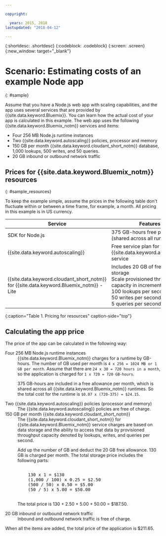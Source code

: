 ```yaml
---

copyright:

  years: 2015, 2018
lastupdated: "2018-04-12"

---
```


{:shortdesc: .shortdesc}
{:codeblock: .codeblock}
{:screen: .screen}
{:new_window: target="_blank"}

# Scenario: Estimating costs of an example Node app
{: #sample}

Assume that you have a Node.js web app with scaling capabilities, and the app uses several services that are provided by {{site.data.keyword.Bluemix}}. You can learn how the actual cost of your app is calculated in this example. The web app uses the following {{site.data.keyword.Bluemix_notm}} services and items:

* Four 256 MB Node.js runtime instances
* Two {{site.data.keyword.autoscaling}} policies, processor and memory
* 150 GB per month {{site.data.keyword.cloudant_short_notm}} database, 1,000 lookups, 500 writes, and 50 queries. 
* 20 GB inbound or outbound network traffic

## Prices for {{site.data.keyword.Bluemix_notm}} resources
{: #sample_resources}

To keep the example simple, assume the prices in the following table don't fluctuate within or between a time frame, for example, a month. All pricing in this example is in US currency.

|Service |	Features |	Price |
|--------|-----------|--------|
|SDK for Node.js |	375 GB-hours free per month (shared across all runtimes) |	$0.07 USD/GB-hour|
|{{site.data.keyword.autoscaling}} |	Free service plan for the {{site.data.keyword.autoscaling}} service |	Free|
|{{site.data.keyword.cloudant_short_notm}} for {{site.data.keyword.Bluemix_notm}} - Lite| Includes 20 GB of free data storage</br>Scale provisioned throughput capacity in increments of:</br>100 lookups per second</br>50 writes per second</br>5 queries per second | $1.00 USD/GB of data storage</br>$0.25 USD/Lookup per second</br>$0.50 USD/Write per second</br>$5.00 USD/Query per second |
{:caption="Table 1. Pricing for resources" caption-side="top"}

## Calculating the app price

The price of the app can be calculated in the following way:

<dl>
<dt>Four 256 MB Node.js runtime instances</dt>
<dd>{{site.data.keyword.Bluemix_notm}} charges for a runtime by GB-hours. The number of GB used per month is <code>4 x 256 = 1024 MB or 1 GB per month</code>. Assume that there are <code>24 x 30 = 720 hours in a month</code>, so the application is charged for <code>1 x 720 = 720 GB-hours</code>.
<p>
375 GB-hours are included in a free allowance per month, which is shared across all {{site.data.keyword.Bluemix_notm}} runtimes. So the total cost for the runtime is <code>$0.07 x (720-375) = $24.15</code>.</p></dd>

<dt>Two {{site.data.keyword.autoscaling}} policies (processor and memory)</dt>
<dd>The {{site.data.keyword.autoscaling}} policies are free of charge.</dd>

<dt>150 GB per month {{site.data.keyword.cloudant_short_notm}}</dt>
<dd>The {{site.data.keyword.cloudant_short_notm}} for {{site.data.keyword.Bluemix_notm}} service charges are based on data storage and the ability to access that data by provisioned throughput capacity denoted by lookups, writes, and queries per second. 
<p>
Add up the number of GB and deduct the 20 GB free allowance. 130 GB is charged per month. The total storage price includes the following parts:</p>
<pre class="codeblock">
<codeblock>
    130 x 1 = $130
    (1,000 / 100) x 0.25 = $2.50
    (500 / 50) x 0.50 = $5.00
    (50 / 5) x 5.00 = $50.00
</codeblock>
</pre>
<p>
The total price is 130 + 2.50 + 5.00 + 50.00 = $187.50.</p></dd>

<dt>20 GB inbound or outbound network traffic</dt>
<dd>Inbound and outbound network traffic is free of charge.</dd>

</dl>

When all the items are added, the total price of the application is $211.65.
